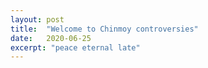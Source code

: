 ```yaml
---
layout: post
title:  "Welcome to Chinmoy controversies"
date:   2020-06-25
excerpt: "peace eternal late"
---
```


